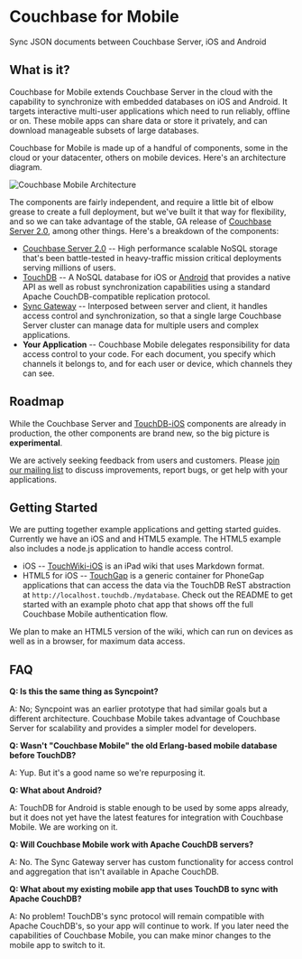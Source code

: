 Couchbase for Mobile
======

Sync JSON documents between Couchbase Server, iOS and Android

## What is it?

Couchbase for Mobile extends Couchbase Server in the cloud with the capability to synchronize with embedded databases on iOS and Android. It targets interactive multi-user applications which need to run reliably, offline or on. These mobile apps can share data or store it privately, and can download manageable subsets of large databases.

Couchbase for Mobile is made up of a handful of components, some in the cloud or your datacenter, others on mobile devices. Here's an architecture diagram.

![Couchbase Mobile Architecture](http://jchris.ic.ht/files/slides/mobile-arch.png)

The components are fairly independent, and require a little bit of elbow grease to create a full deployment, but we've built it that way for flexibility, and so we can take advantage of the stable, GA release of [Couchbase Server 2.0](http://www.couchbase.com/couchbase-server/overview), among other things. Here's a breakdown of the components:

* [Couchbase Server 2.0](http://www.couchbase.com/couchbase-server/overview) -- High performance scalable NoSQL storage that's been battle-tested in heavy-traffic mission critical deployments serving millions of users.
* [TouchDB](https://github.com/couchbaselabs/TouchDB-iOS) -- A NoSQL database for iOS or [Android](https://github.com/couchbaselabs/TouchDB-Android) that provides a native API as well as robust synchronization capabilities using a standard Apache CouchDB-compatible replication protocol.
* [Sync Gateway](https://github.com/couchbaselabs/sync_gateway) -- Interposed between server and client, it handles access control and synchronization, so that a single large Couchbase Server cluster can manage data for multiple users and complex applications.
* **Your Application** -- Couchbase Mobile delegates responsibility for data access control to your code. For each document, you specify which channels it belongs to, and for each user or device, which channels they can see.

## Roadmap

While the Couchbase Server and [TouchDB-iOS](https://github.com/couchbaselabs/TouchDB-iOS/wiki/TouchDB-In-The-Wild) components are already in production, the other components are brand new, so the big picture is **experimental**.

We are actively seeking feedback from users and customers. Please [join our mailing list](https://groups.google.com/forum/#!forum/mobile-couchbase) to discuss improvements, report bugs, or get help with your applications.

## Getting Started

We are putting together example applications and getting started guides. Currently we have an iOS and and HTML5 example. The HTML5 example also includes a node.js application to handle access control.

* iOS -- [TouchWiki-iOS](https://github.com/couchbaselabs/TouchWiki-iOS) is an iPad wiki that uses Markdown format.
* HTML5 for iOS -- [TouchGap](https://github.com/couchbaselabs/TouchGap) is a generic container for PhoneGap applications that can access the data via the TouchDB ReST abstraction at `http://localhost.touchdb./mydatabase`. Check out the README to get started with an example photo chat app that shows off the full Couchbase Mobile authentication flow.

We plan to make an HTML5 version of the wiki, which can run on devices as well as in a browser, for maximum data access.

## FAQ

**Q: Is this the same thing as Syncpoint?**

A: No; Syncpoint was an earlier prototype that had similar goals but a different architecture. Couchbase Mobile takes advantage of Couchbase Server for scalability and provides a simpler model for developers.

**Q: Wasn't "Couchbase Mobile" the old Erlang-based mobile database before TouchDB?**

A: Yup. But it's a good name so we're repurposing it.

**Q: What about Android?**

A: TouchDB for Android is stable enough to be used by some apps already, but it does not yet have the latest features for integration with Couchbase Mobile. We are working on it.

**Q: Will Couchbase Mobile work with Apache CouchDB servers?**

A: No. The Sync Gateway server has custom functionality for access control and aggregation that isn't available in Apache CouchDB.

**Q: What about my existing mobile app that uses TouchDB to sync with Apache CouchDB?**

A: No problem! TouchDB's sync protocol will remain compatible with Apache CouchDB's, so your app will continue to work. If you later need the capabilities of Couchbase Mobile, you can make minor changes to the mobile app to switch to it.

